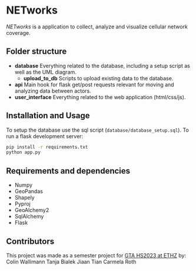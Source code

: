 # NETworks

*NETworks* is a application to collect, analyze and visualize cellular network coverage.

## Folder structure

* **database** Everything related to the database, including a setup script as well as the UML diagram.
  * **upload_to_db** Scripts to upload existing data to the database.
* **api** Main hook for flask get/post requests relevant for moving and analyzing data between actors.
* **user_interface** Everything related to the web application (html/css/js).

## Installation and Usage

To setup the database use the sql script (`database/database_setup.sql`).
To run a flask development server:
```bash
pip install -r requirements.txt
python app.py
```

## Requirements and dependencies

* Numpy
* GeoPandas
* Shapely
* Pyproj
* GeoAlchemy2
* SqlAlchemy
* Flask

## Contributors

This project was made as a semester project for [GTA HS2023 at ETHZ](https://www.vvz.ethz.ch/Vorlesungsverzeichnis/lerneinheit.view?lerneinheitId=173266&semkez=2023W&lang=en) by:
Colin Wallimann
Tanja Bialek
Jiaan Tian
Carmela Roth
